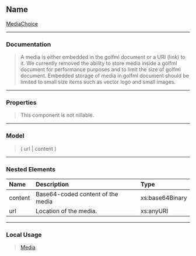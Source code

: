 ## Name ##

[MediaChoice](GMediaChoice.md)

---


### Documentation ###


> A media is either embedded in the golfml document or a URI (link) to it.
> We currently removed the ability to store media inside a golfml document for performance purposes
> and to limit the size of golfml document.
> Embedded storage of media in golfml document should be limited to small size items such as vector logo
> and small images.


---



### Properties ###

> This component is not nillable.

---


### Model ###

> ( url | content )

---


### Nested Elements ###

| **Name** | **Description** | **Type** |
|:---------|:----------------|:---------|
| content  |  Base64-coded content of the media | xs:base64Binary |
| url      |  					Location of the media.				 | xs:anyURI |


---


### Local Usage ###
> [Media](CMedia.md)